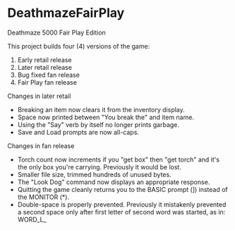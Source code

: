 # DeathmazeFairPlay
Deathmaze 5000 Fair Play Edition

This project builds four (4) versions of the game:

1. Early retail release
2. Later retail release
3. Bug fixed fan release
4. Fair Play fan release

Changes in later retail
* Breaking an item now clears it from the inventory display.
* Space now printed between "You break the" and item name.
* Using the "Say" verb by itself no longer prints garbage.
* Save and Load prompts are now all-caps.

Changes in fan release
* Torch count now increments if you "get box" then "get torch" and it's the only box you're carrying. Previously it would be lost.
* Smaller file size, trimmed hundreds of unused bytes.
* The "Look Dog" command now displays an appropriate response.
* Quitting the game cleanly returns you to the BASIC prompt (]) instead of the MONITOR (*).
* Double-space is properly prevented. Previously it mistakenly prevented a second space only after first letter of second word was started, as in:  WORD_L_
